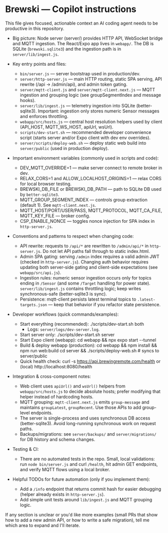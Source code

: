 # Brewski — Copilot instructions

This file gives focused, actionable context an AI coding agent needs to be productive in this repository.

- Big picture: Node server (server/) provides HTTP API, WebSocket bridge and MQTT ingestion. The React/Expo app lives in `webapp/`. The DB is SQLite (`brewski.sqlite3`) and the ingestion path is in `server/lib/ingest.js`.

- Key entry points and files:
  - `bin/server.js` — server bootstrap used in production/dev.
  - `server/http-server.js` — main HTTP routing, static SPA serving, API rewrite (/api -> /admin/api), and admin token gating.
  - `server/mqtt-client.js` and `server/mqtt-client.next.js` — MQTT ingestion and grouping logic (see groupSegmentIndex and message hooks).
  - `server/lib/ingest.js` — telemetry ingestion into SQLite (better-sqlite3). Important: ingestion only stores numeric Sensor messages and enforces throttling.
  - `webapp/src/hosts.js` — central host resolution helpers used by client (API_HOST, MQTT_WS_HOST, apiUrl, wsUrl).
  - `scripts/dev-start.sh` — recommended developer convenience script (starts server and/or Expo client with dev env overrides).
  - `server/scripts/deploy-web.sh` — deploy static web build into `server/public` (used in production deploy).

- Important environment variables (commonly used in scripts and code):
  - DEV_MQTT_OVERRIDE=1 — make server connect to remote broker in dev.
  - RELAX_CORS=1 and ALLOW_LOCALHOST_ORIGINS=1 — relax CORS for local browser testing.
  - BREWSKI_DB_FILE or BREWSKI_DB_PATH — path to SQLite DB used by `better-sqlite3`.
  - MQTT_GROUP_SEGMENT_INDEX — controls group extraction (default 1). See `mqtt-client.next.js`.
  - MQTT_HOST/PORT/USER/PASS, MQTT_PROTOCOL, MQTT_CA_FILE, MQTT_KEY_FILE — broker config.
  - CSP_ENABLE_NONCE — toggles nonce injection for SPA index in `http-server.js`.

- Conventions and patterns to respect when changing code:
  - API rewrite: requests to `/api/*` are rewritten to `/admin/api/*` in `http-server.js`. Do not let API paths fall through to static index.html.
  - Admin SPA gating: serving `/admin` index requires a valid admin JWT (checked in `http-server.js`). Changing auth behavior requires updating both server-side gating and client-side expectations (see `webapp/src/api.js`).
  - Ingestion rules: numeric sensor ingestion occurs only for topics ending in `/Sensor` (and some `/Target` handling for power state). `server/lib/ingest.js` contains throttling logic; keep writes synchronous-safe (better-sqlite3 is sync).
  - Persistence: mqtt-client persists latest terminal topics to `.latest-targets.json` — keep that behavior if you refactor state persistence.

- Developer workflows (quick commands/examples):
  - Start everything (recommended):
    ./scripts/dev-start.sh both
    - Logs: `server/logs/dev-server.log`.
  - Start server only:
    ./scripts/dev-start.sh server
  - Start Expo client (webapp):
    cd webapp && npx expo start --tunnel
  - Build & deploy webapp (production):
    cd webapp && npm install && npm run web:build
    cd server && ./scripts/deploy-web.sh   # syncs to server/public
  - Quick health check: curl -s https://api.brewingremote.com/health or (local) http://localhost:8080/health

- Integration & cross-component notes:
  - Web client uses `apiUrl()` and `wsUrl()` helpers from `webapp/src/hosts.js` to decide absolute hosts; prefer modifying that helper instead of hardcoding hosts.
  - MQTT grouping: `mqtt-client.next.js` emits `group-message` and maintains `groupLatest`, `groupRecent`. Use those APIs to add group-level endpoints.
  - The server is single-process and uses synchronous DB access (better-sqlite3). Avoid long-running synchronous work on request paths.
  - Backups/migrations: see `server/backups/` and `server/migrations/` for DB history and schema changes.

- Testing & CI:
  - There are no automated tests in the repo. Small, local validations: run `node bin/server.js` and curl `/health`, hit admin GET endpoints, and verify MQTT flows using a local broker.

- Helpful TODOs for future automation (only if you implement them):
  - Add a `/info` endpoint that returns commit hash for easier debugging (helper already exists in `http-server.js`).
  - Add simple unit tests around `lib/ingest.js` and MQTT grouping logic.

If any section is unclear or you'd like more examples (small PRs that show how to add a new admin API, or how to write a safe migration), tell me which area to expand and I'll iterate.  